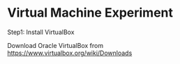 # Virtual Machine Experiment

Step1: Install VirtualBox

Download Oracle VirtualBox from 
https://www.virtualbox.org/wiki/Downloads

